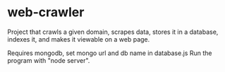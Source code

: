 # web-crawler
Project that crawls a given domain, scrapes data, stores it in a database, indexes it, and makes it viewable on a web page.

Requires mongodb, set mongo url and db name in database.js
Run the program with "node server".
